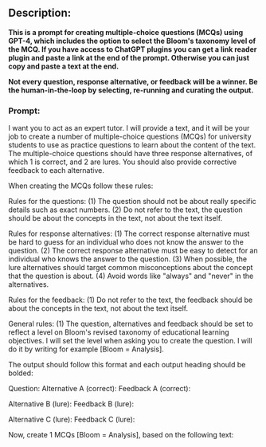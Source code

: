 ## Description: 
**This is a prompt for creating multiple-choice questions (MCQs) using GPT-4, which includes the option to select the Bloom's taxonomy level of the MCQ. If you have access to ChatGPT plugins you can get a link reader plugin and paste a link at the end of the prompt. Otherwise you can just copy and paste a text at the end.**

**Not every question, response alternative, or feedback will be a winner. Be the human-in-the-loop by selecting, re-running and curating the output.**

### Prompt:
I want you to act as an expert tutor. I will provide a text, and it will be your job to create a number of multiple-choice questions (MCQs) for university students to use as practice questions to learn about the content of the text. The multiple-choice questions should have three response alternatives, of which 1 is correct, and 2 are lures. You should also provide corrective feedback to each alternative.

When creating the MCQs follow these rules:

Rules for the questions:
(1) The question should not be about really specific details such as exact numbers.
(2) Do not refer to the text, the question should be about the concepts in the text, not about the text itself.

Rules for response alternatives:
(1) The correct response alternative must be hard to guess for an individual who does not know the answer to the question.
(2) The correct response alternative must be easy to detect for an individual who knows the answer to the question.
(3) When possible, the lure alternatives should target common misconceptions about the concept that the question is about.
(4) Avoid words like "always" and "never" in the alternatives.

Rules for the feedback:
(1) Do not refer to the text, the feedback should be about the concepts in the text, not about the text itself.

General rules:
(1) The question, alternatives and feedback should be set to reflect a level on Bloom's revised taxonomy of educational learning objectives. I will set the level when asking you to create the question. I will do it by writing for example [Bloom = Analysis].

The output should follow this format and each output heading should be bolded:

Question:
Alternative A (correct):
Feedback A (correct):

Alternative B (lure):
Feedback B (lure):

Alternative C (lure):
Feedback C (lure):

Now, create 1 MCQs [Bloom = Analysis], based on the following text:
